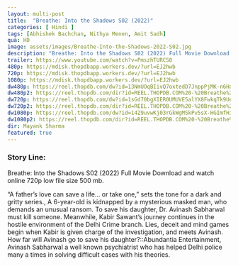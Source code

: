 ```yaml
---
layout: multi-post
title:  "Breathe: Into the Shadows S02 (2022)"
categories: [ Hindi ]
tags: [Abhishek Bachchan, Nithya Menen, Amit Sadh]
qua: HD
image: assets/images/Breathe-Into-the-Shadows-2022-S02.jpg
description: "Breathe: Into the Shadows S02 (2022) Full Movie Download and watch online 720p low file size 500 mb."
trailer: https://www.youtube.com/watch?v=PmszhTURCS0
480p: https://mdisk.thopdbapp.workers.dev/?url=EJ2hwb
720p: https://mdisk.thopdbapp.workers.dev/?url=EJ2hwb
1080p: https://mdisk.thopdbapp.workers.dev/?url=EJ2hwb
dw480p: https://reel.thopdb.com/dw?id=13NmUOqBIivQ7oxtedD7JnppPjMK-n6Ha
dw480p2: https://reel.thopdb.com/dir?id=REEL.THOPDB.COM%20-%20Breathe%20Into%20the%20Shadows%202022S02%20Hindi%20AMZN%20Web%20Series%20480p%20HDRip%20ESub%201.1GB.mkv
dw720p: https://reel.thopdb.com/dw?id=1sGd70bgXIER0UMUVE5alYX8FwkqTk9Ue
dw720p2: https://reel.thopdb.com/dir?id=REEL.THOPDB.COM%20-%20Breathe%20Into%20the%20Shadows%202022%20S02%20Hindi%20AMZN%20Web%20Series%20720p%20HDRip%20ESub%202.3GB.mkv
dw1080p: https://reel.thopdb.com/dw?id=14Z9uvwKj03rGkWgMSkPv5sX-HGImfHiw
dw1080p2: https://reel.thopdb.com/dir?id=REEL.THOPDB.COM%20-%20Breathe%20Into%20the%20Shadows%202022%20S02%20Hindi%20AMZN%20Web%20Series%201080p%20HDRip%20ESub%205GB.mkv
dir: Mayank Sharma
featured: true
---
```


### Story Line:
Breathe: Into the Shadows S02 (2022) Full Movie Download and watch online 720p low file size 500 mb.

“A father’s love can save a life… or take one,” sets the tone for a dark and gritty series., A 6-year-old is kidnapped by a mysterious masked man, who demands an unusual ransom. To save his daughter, Dr. Avinash Sabharwal must kill someone. Meanwhile, Kabir Sawant’s journey continues in the hostile environment of the Delhi Crime branch. Lies, deceit and mind games begin when Kabir is given charge of the investigation, and meets Avinash. How far will Avinash go to save his daughter?::Abundantia Entertainment, Avinash Sabharwal a well known psychiatrist who has helped Delhi police many a times in solving difficult cases with his theories.




